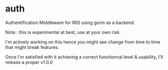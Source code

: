 # auth
Authentification Middleware for IRIS using gorm as a backend

Note : this is experimental at best, use at your own risk.

I'm actively working on this hence you might see change from time to time that might break features.

Once I'm satisfied with it achieving a correct functionnal level & usability, I'll release a proper v1.0.0
